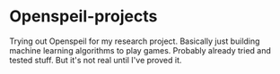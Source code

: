 # Openspeil-projects
Trying out Openspeil for my research project. Basically just building machine learning algorithms to play games. Probably already tried and tested stuff. But it's not real until I've proved it.
